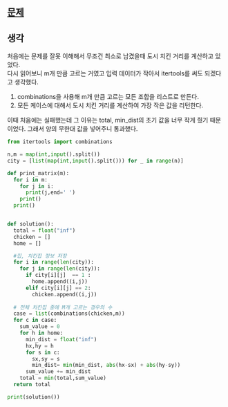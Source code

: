 ## [문제](https://www.acmicpc.net/problem/15686)
## 생각 
처음에는 문제를 잘못 이해해서 무조건 최소로 남겼을때 도시 치킨 거리를 계산하고 있었다.   
다시 읽어보니 m개 만큼 고르는 거였고 입력 데이터가 작아서 itertools를 써도 되겠다고 생각했다.   
1. combinations을 사용해 m개 만큼 고르는 모든 조합을 리스트로 만든다.  
2. 모든 케이스에 대해서 도시 치킨 거리를 계산하여 가장 작은 값을 리턴한다.     

이때 처음에는 실패했는데 그 이유는 total, min_dist의 초기 값을 너무 작게 줬기 때문이었다. 그래서 양의 무한대 값을 넣어주니 통과했다. 

```python
from itertools import combinations

n,m = map(int,input().split())
city = [list(map(int,input().split())) for _ in range(n)]

def print_matrix(m):
  for i in m:
    for j in i:
      print(j,end=' ')
    print()
  print()


def solution():
  total = float("inf")
  chicken = []
  home = []

  #집, 치킨집 정보 저장
  for i in range(len(city)):
    for j in range(len(city)):
      if city[i][j]  == 1 :
        home.append((i,j))
      elif city[i][j] == 2:
        chicken.append((i,j))
  
  # 전체 치킨집 중에 M개 고르는 경우의 수 
  case = list(combinations(chicken,m)) 
  for c in case:  
    sum_value = 0
    for h in home:
      min_dist = float("inf")
      hx,hy = h
      for s in c:  
        sx,sy = s
        min_dist= min(min_dist, abs(hx-sx) + abs(hy-sy))
      sum_value += min_dist 
    total = min(total,sum_value)
  return total

print(solution())
```

